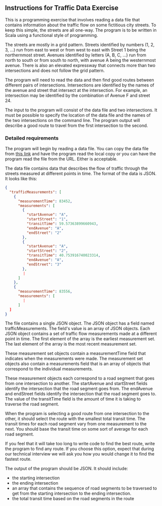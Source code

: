 ## Instructions for Traffic Data Exercise
This is a programming exercise that involves reading a data file that contains information about the traffic flow on some fictitious city streets. To keep this simple, the streets are all one-way. The program is to be written in Scala using a functional style of programming.

The streets are mostly in a grid pattern. Streets identified by numbers (1, 2, 3, ...) run from east to west or from west to east with Street 1 being the northernmost street. Avenues identified by letters (A, B, C, ...) run from north to south or from south to north, with avenue A being the westernmost avenue. There is also an elevated expressway that connects more than two intersections and does not follow the grid pattern.

The program will need to read the data and then find good routes between different pairs of intersections. Intersections are identified by the names of the avenue and street that intersect at the intersection. For example, an intersection may be identified by the combination of Avenue F and street 24.

The input to the program will consist of the data file and two intersections. It must be possible to specify the location of the data file and the names of the two intersections on the command line. The program output will describe a good route to travel from the first intersection to the second.

### Detailed requirements
The program will begin by reading a data file. You can copy the data file from [this link](https://drive.google.com/file/d/1Y73I-jLXT8XmlwpkdSlKKujVyKsExvLc/view) and have the program read the local copy or you can have the program read the file from the URL. Either is acceptable.

The data file contains data that describes the flow of traffic through the streets measured at different points in time. The format of the data is JSON. It looks like this:

```json
{
  "trafficMeasurements": [
    {
      "measurementTime": 83452,
      "measurements": [
        {
          "startAvenue": "A",
          "startStreet": "1",
          "transitTime": 59.57363899660943,
          "endAvenue": "A",
          "endStreet": "2"
        },
        {
          "startAvenue": "A",
          "startStreet": "2",
          "transitTime": 40.753916740023314,
          "endAvenue": "A",
          "endStreet": "3"
        },
        ⋮
      ]
    },
    {
      "measurementTime": 83556,
      "measurements": [
        ⋮
      ]
  ]
}
```

The file contains a single JSON object. The JSON object has a field named trafficMeasurements. The field's value is an array of JSON objects. Each JSON object contains a set of traffic flow measurements made at a different point in time. The first element of the array is the earliest measurement set. The last element of the array is the most recent measurement set.

These measurement set objects contain a measurementTime field that indicates when the measurements were made. The measurement set objects also contain a measurements field that is an array of objects that correspond to the individual measurements.

These measurement objects each correspond to a road segment that goes from one intersection to another. The startAvenue and startStreet fields identify the intersection that the road segment goes from. The endAvenue and endStreet fields identify the intersection that the road segment goes to. The value of the transitTime field is the amount of time it is taking to traverse the road segment.

When the program is selecting a good route from one intersection to the other, it should select the route with the smallest total transit time. The transit times for each road segment vary from one measurement to the next. You should base the transit time on some sort of average for each road segment.

If you feel that it will take too long to write code to find the best route, write the program to find any route. If you choose this option, expect that during our technical interview we will ask you how you would change it to find the fastest route.

The output of the program should be JSON. It should include:

* the starting intersection
* the ending intersection
* an array that contains the sequence of road segments to be traversed to get from the starting intersection to the ending intersection.
* the total transit time based on the road segments in the route
